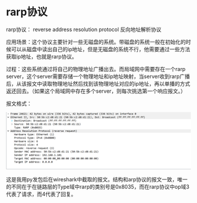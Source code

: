# rarp协议

rarp协议： reverse address resolution protocol 反向地址解析协议

应用场景：这个协议主要针对一些无磁盘的系统。带磁盘的系统一般在初始化的时候可以从磁盘中读出自己的ip地址，但是无磁盘的系统不行，他需要通过一些方法获取ip地址，也就是rarp协议。

过程：这些系统通过将自己的物理地址广播出去。而局域网中需要存在一个rarp server，这个server需要存储一个物理地址和ip地址映射，当server收到rarp广播后，从该报文中读取物理地址然后找到该物理地址对应的ip地址，再以单播的方式返还回去。（如果这个局域网中存在多个server，则每次挑选第一个响应报文。）

报文格式：

![rarp1](../img/rarp1.png)

这是我用py发包后在wireshark中截取的报文。结构和arp协议的报文一致，唯一的不同在于在链路层的Type域中rarp的类别号是0x8035，而在rarp协议中op域3代表了请求，而4代表了回复。


